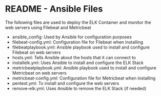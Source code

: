 # README - Ansible Files

The following files are used to deploy the ELK Container and monitor the web servers using Filebeat and Metricbeat

- ansible_config: Used by Ansible for configuration purposes
- filebeat-config.yml: Configuration file for Filebeat when installing
- filebeatplaybook.yml: Ansible playbook used to install and configure Filebeat on web servers
- hosts.yml: Tells Ansible about the hosts that it can connect to
- installelk.yml: Uses Ansible to install and configure the ELK Stack
- metricbeatplaybook.yml: Ansible playbook used to install and configure Metricbeat on web servers
- metricbeat-config.yml: Configuration file for Metricbeat when installing 
- pentest.yml: To install and configure the web servers
- remove-elk.yml: Uses Ansible to remove the ELK Stack (if needed)



